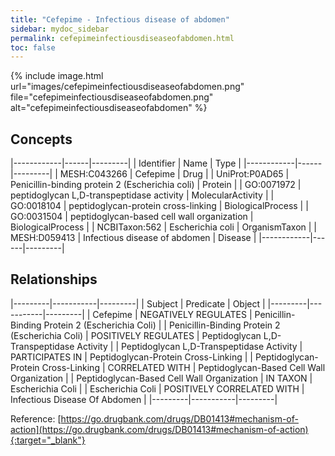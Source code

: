 ```yaml
---
title: "Cefepime - Infectious disease of abdomen"
sidebar: mydoc_sidebar
permalink: cefepimeinfectiousdiseaseofabdomen.html
toc: false 
---
```


{% include image.html url="images/cefepimeinfectiousdiseaseofabdomen.png" file="cefepimeinfectiousdiseaseofabdomen.png" alt="cefepimeinfectiousdiseaseofabdomen" %}

## Concepts

|------------|------|---------|
| Identifier | Name | Type    |
|------------|------|---------|
| MESH:C043266 | Cefepime | Drug |
| UniProt:P0AD65 | Penicillin-binding protein 2 (Escherichia coli) | Protein |
| GO:0071972 | peptidoglycan L,D-transpeptidase activity | MolecularActivity |
| GO:0018104 | peptidoglycan-protein cross-linking | BiologicalProcess |
| GO:0031504 | peptidoglycan-based cell wall organization | BiologicalProcess |
| NCBITaxon:562 | Escherichia coli | OrganismTaxon |
| MESH:D059413 | Infectious disease of abdomen | Disease |
|------------|------|---------|

## Relationships

|---------|-----------|---------|
| Subject | Predicate | Object  |
|---------|-----------|---------|
| Cefepime | NEGATIVELY REGULATES | Penicillin-Binding Protein 2 (Escherichia Coli) |
| Penicillin-Binding Protein 2 (Escherichia Coli) | POSITIVELY REGULATES | Peptidoglycan L,D-Transpeptidase Activity |
| Peptidoglycan L,D-Transpeptidase Activity | PARTICIPATES IN | Peptidoglycan-Protein Cross-Linking |
| Peptidoglycan-Protein Cross-Linking | CORRELATED WITH | Peptidoglycan-Based Cell Wall Organization |
| Peptidoglycan-Based Cell Wall Organization | IN TAXON | Escherichia Coli |
| Escherichia Coli | POSITIVELY CORRELATED WITH | Infectious Disease Of Abdomen |
|---------|-----------|---------|

Reference: [https://go.drugbank.com/drugs/DB01413#mechanism-of-action](https://go.drugbank.com/drugs/DB01413#mechanism-of-action){:target="_blank"}